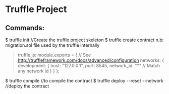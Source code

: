 # Truffle Project

## Commands:
$ truffle init	//Create the truffle project skeleton
$ truffle create contract <contract name>
n.b: migration.sol file used by the truffle internally

> truffle.js:
module.exports = {
  // See <http://truffleframework.com/docs/advanced/configuration>
    networks: {
      development: {
        host: "127.0.0.1",
        port: 8545,
        network_id: "*" // Match any network id
      }
    }
};

$ truffle compile	//to compile the contract
$ truffle deploy --reset --network <network name>	//deploy the contract
